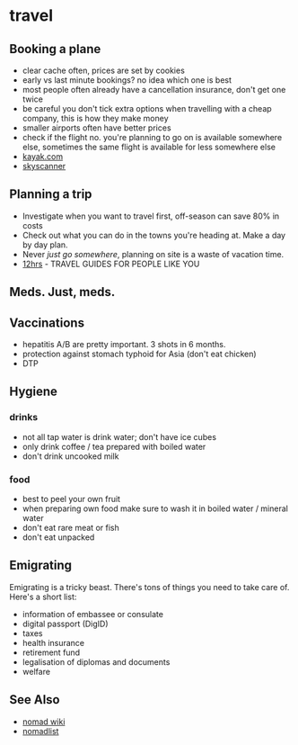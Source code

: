 # travel

## Booking a plane

* clear cache often, prices are set by cookies
* early vs last minute bookings? no idea which one is best
* most people often already have a cancellation insurance, don't get one twice
* be careful you don't tick extra options when travelling with a cheap company,
  this is how they make money
* smaller airports often have better prices
* check if the flight no. you're planning to go on is available somewhere else,
  sometimes the same flight is available for less somewhere else
* [kayak.com](http://www.kayak.com)
* [skyscanner](http://skyscanner.com)

## Planning a trip

* Investigate when you want to travel first, off-season can save 80% in costs
* Check out what you can do in the towns you're heading at. Make a day by day plan.
* Never _just go somewhere_, planning on site is a waste of vacation time.
* [12hrs](http://www.12hrs.net/guides-overview) - TRAVEL GUIDES FOR PEOPLE LIKE YOU

## Meds. Just, meds.

## Vaccinations

* hepatitis A/B are pretty important. 3 shots in 6 months.
* protection against stomach typhoid for Asia (don't eat chicken)
* DTP

## Hygiene

### drinks

* not all tap water is drink water; don't have ice cubes
* only drink coffee / tea prepared with boiled water
* don't drink uncooked milk

### food

* best to peel your own fruit
* when preparing own food make sure to wash it in boiled water / mineral water
* don't eat rare meat or fish
* don't eat unpacked

## Emigrating

Emigrating is a tricky beast. There's tons of things you need to take care of.
Here's a short list:

* information of embassee or consulate
* digital passport (DigID)
* taxes
* health insurance
* retirement fund
* legalisation of diplomas and documents
* welfare

## See Also
* [nomad wiki](http://www.nomadwiki.net/)
* [nomadlist](https://nomadlist.com/)

